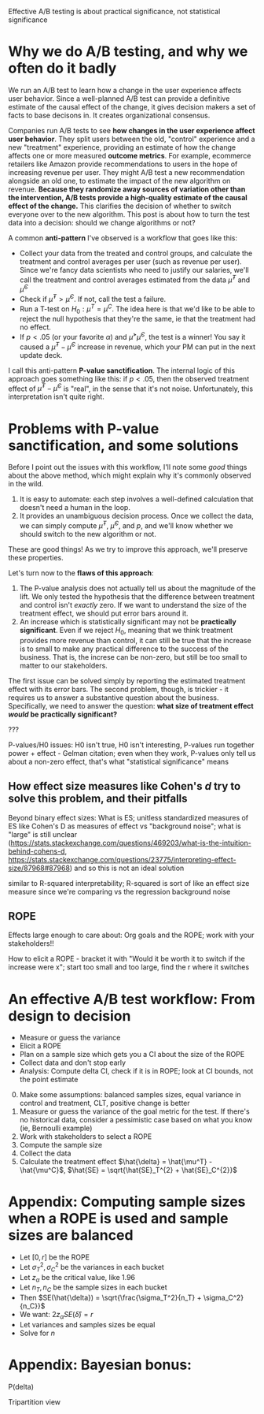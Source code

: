 Effective A/B testing is about practical significance, not statistical significance

# Why we do A/B testing, and why we often do it badly

We run an A/B test to learn how a change in the user experience affects user behavior. Since a well-planned A/B test can provide a definitive estimate of the causal effect of the change, it gives decision makers a set of facts to base decisons in. It creates organizational consensus.

Companies run A/B tests to see **how changes in the user experience affect user behavior**. They split users between the old, "control" experience and a new "treatment" experience, providing an estimate of how the change affects one or more measured **outcome metrics**. For example, ecommerce retailers like Amazon provide recommendations to users in the hope of increasing revenue per user. They might A/B test a new recommendation alongside an old one, to estimate the impact of the new algorithm on revenue. **Because they randomize away sources of variation other than the intervention, A/B tests provide a high-quality estimate of the causal effect of the change.** This clarifies the decision of whether to switch everyone over to the new algorithm. This post is about how to turn the test data into a decision: should we change algorithms or not?

A common **anti-pattern** I've observed is a workflow that goes like this:
  - Collect your data from the treated and control groups, and calculate the treatment and control averages per user (such as revenue per user). Since we're fancy data scientists who need to justify our salaries, we'll call the treatment and control averages estimated from the data $\hat{\mu}^T$ and  $\hat{\mu}^C$
  - Check if $\hat{\mu}^T > \hat{\mu}^C$. If not, call the test a failure.
  - Run a T-test on $H_0:\mu^T = \mu^C$. The idea here is that we'd like to be able to reject the null hypothesis that they're the same, ie that the treatment had no effect.
  - If $p < .05$ (or your favorite $\alpha$) and $\hat{\mu}^ > \hat{\mu}^C$, the test is a winner! You say it caused a $\hat{\mu}^T - \hat{\mu}^C$ increase in revenue, which your PM can put in the next update deck.

I call this anti-pattern **P-value sanctification**. The internal logic of this approach goes something like this: if $p < .05$, then the observed treatment effect of $\hat{\mu}^T - \hat{\mu}^C$ is "real", in the sense that it's not noise. Unfortunately, this interpretation isn't quite right.

# Problems with P-value sanctification, and some solutions

Before I point out the issues with this workflow, I'll note some _good_ things about the above method, which might explain why it's commonly observed in the wild.

1. It is easy to automate: each step involves a well-defined calculation that doesn't need a human in the loop. 
2. It provides an unambiguous decision process. Once we collect the data, we can simply compute $\hat{\mu}^T$, $\hat{\mu}^C$, and $p$, and we'll know whether we should switch to the new algorithm or not.

These are good things! As we try to improve this approach, we'll preserve these properties.

Let's turn now to the **flaws of this approach**:

1. The P-value analysis does not actually tell us about the magnitude of the lift. We only tested the hypothesis that the difference between treatment and control isn't _exactly_ zero. If we want to understand the size of the treatment effect, we should put error bars around it.
2. An increase which is statistically significant may not be **practically significant**. Even if we reject $H_0$, meaning that we think treatment provides more revenue than control, it can still be true that the increase is to small to make any practical difference to the success of the business. That is, the increse can be non-zero, but still be too small to matter to our stakeholders.

The first issue can be solved simply by reporting the estimated treatment effect with its error bars. The second problem, though, is trickier - it requires us to answer a substantive question about the business. Specifically, we need to answer the question: **what size of treatment effect _would_ be practically significant?** 

???

P-values/H0 issues: H0 isn't true, H0 isn't interesting, P-values run together power + effect - Gelman citation; even when they work, P-values only tell us about a non-zero effect, that's what "statistical significance" means

## How effect size measures like Cohen's $d$ try to solve this problem, and their pitfalls

Beyond binary effect sizes: What is ES; unitless standardized measures of ES like Cohen's D as measures of effect vs "background noise"; what is "large" is still unclear (https://stats.stackexchange.com/questions/469203/what-is-the-intuition-behind-cohens-d, https://stats.stackexchange.com/questions/23775/interpreting-effect-size/87968#87968) and so this is not an ideal solution



similar to R-squared interpretability; R-squared is sort of like an effect size measure since we're comparing vs the regression background noise

## ROPE

Effects large enough to care about: Org goals and the ROPE; work with your stakeholders!!

How to elicit a ROPE - bracket it with "Would it be worth it to switch if the increase were x"; start too small and too large, find the r where it switches

# An effective A/B test workflow: From design to decision

- Measure or guess the variance
- Elicit a ROPE
- Plan on a sample size which gets you a CI about the size of the ROPE
- Collect data and don't stop early
- Analysis: Compute delta CI, check if it is in ROPE; look at CI bounds, not the point estimate

0. Make some assumptions: balanced samples sizes, equal variance in control and treatment, CLT, positive change is better
1. Measure or guess the variance of the goal metric for the test. If there's no historical data, consider a pessimistic case based on what you know (ie, Bernoulli example)
2. Work with stakeholders to select a ROPE
3. Compute the sample size
4. Collect the data
5. Calculate the treatment effect $\hat{\delta} = \hat{\mu^T} - \hat{\mu^C}$, $\hat{SE} = \sqrt{\hat{SE}_T^{2} + \hat{SE}_C^{2}}$

# Appendix: Computing sample sizes when a ROPE is used and sample sizes are balanced

- Let $[0, r]$ be the ROPE
- Let $\sigma_T^2, \sigma_C^2$ be the variances in each bucket
- Let $z_\alpha$ be the critical value, like 1.96
- Let $n_T, n_C$ be the sample sizes in each bucket
- Then $SE(\hat{\delta}) = \sqrt{\frac{\sigma_T^2}{n_T} + \sigma_C^2}{n_C}}$
- We want: $2z_\alpha SE(\hat{\delta}) = r$
- Let variances and samples sizes be equal
- Solve for $n$

# Appendix: Bayesian bonus:

P(delta)

Tripartition view
